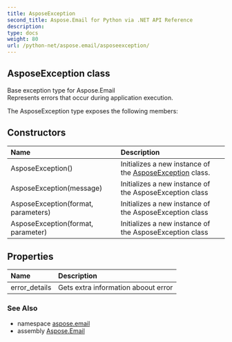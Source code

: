 ```yaml
---
title: AsposeException
second_title: Aspose.Email for Python via .NET API Reference
description: 
type: docs
weight: 80
url: /python-net/aspose.email/asposeexception/
---
```


## AsposeException class

Base exception type for Aspose.Email <br/>            Represents errors that occur during application execution.

The AsposeException type exposes the following members:
## Constructors
| Name | Description |
| :- | :- |
|AsposeException()|Initializes a new instance of the [AsposeException](/email/python-net/aspose.email/asposeexception/) class.|
|AsposeException(message)|Initializes a new instance of the AsposeException class|
|AsposeException(format, parameters)|Initializes a new instance of the AsposeException class|
|AsposeException(format, parameter)|Initializes a new instance of the AsposeException class|
## Properties
| Name | Description |
| :- | :- |
|error_details|Gets extra information aboout error|

### See Also

* namespace [aspose.email](/email/python-net/aspose.email/)
* assembly [Aspose.Email](/email/python-net/)

